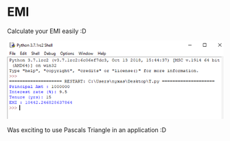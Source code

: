 # EMI
Calculate your EMI easily :D

<img src="https://github.com/kitepro/EMI/blob/master/README/1.png">

Was exciting to use Pascals Triangle in an application :D
